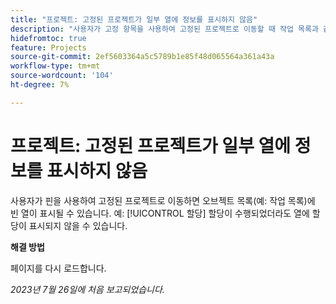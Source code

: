 ```yaml
---
title: "프로젝트: 고정된 프로젝트가 일부 열에 정보를 표시하지 않음"
description: "사용자가 고정 항목을 사용하여 고정된 프로젝트로 이동할 때 작업 목록과 같은 오브젝트 목록에 빈 열이 표시될 수 있습니다. 예: [!UICONTROL 할당] 할당이 수행되었더라도 열에 할당이 표시되지 않을 수 있습니다."
hidefromtoc: true
feature: Projects
source-git-commit: 2ef5603364a5c5789b1e85f48d065564a361a43a
workflow-type: tm+mt
source-wordcount: '104'
ht-degree: 7%

---
```



# 프로젝트: 고정된 프로젝트가 일부 열에 정보를 표시하지 않음

사용자가 핀을 사용하여 고정된 프로젝트로 이동하면 오브젝트 목록(예: 작업 목록)에 빈 열이 표시될 수 있습니다. 예: [!UICONTROL 할당] 할당이 수행되었더라도 열에 할당이 표시되지 않을 수 있습니다.

**해결 방법**

페이지를 다시 로드합니다.

_2023년 7월 26일에 처음 보고되었습니다._

